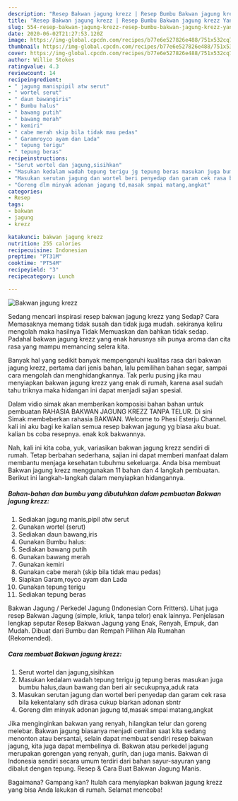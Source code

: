 ```yaml
---
description: "Resep Bakwan jagung krezz | Resep Bumbu Bakwan jagung krezz Yang Enak dan Simpel"
title: "Resep Bakwan jagung krezz | Resep Bumbu Bakwan jagung krezz Yang Enak dan Simpel"
slug: 554-resep-bakwan-jagung-krezz-resep-bumbu-bakwan-jagung-krezz-yang-enak-dan-simpel
date: 2020-06-02T21:27:53.120Z
image: https://img-global.cpcdn.com/recipes/b77e6e527826e488/751x532cq70/bakwan-jagung-krezz-foto-resep-utama.jpg
thumbnail: https://img-global.cpcdn.com/recipes/b77e6e527826e488/751x532cq70/bakwan-jagung-krezz-foto-resep-utama.jpg
cover: https://img-global.cpcdn.com/recipes/b77e6e527826e488/751x532cq70/bakwan-jagung-krezz-foto-resep-utama.jpg
author: Willie Stokes
ratingvalue: 4.3
reviewcount: 14
recipeingredient:
- " jagung manispipil atw serut"
- " wortel serut"
- " daun bawangiris"
- " Bumbu halus"
- " bawang putih"
- " bawang merah"
- " kemiri"
- " cabe merah skip bila tidak mau pedas"
- " Garamroyco ayam dan Lada"
- " tepung terigu"
- " tepung beras"
recipeinstructions:
- "Serut wortel dan jagung,sisihkan"
- "Masukan kedalam wadah tepung terigu jg tepung beras masukan juga bumbu halus,daun bawang dan beri air secukupnya,aduk rata"
- "Masukan serutan jagung dan wortel beri penyedap dan garam cek rasa bila kekentalany sdh dirasa cukup biarkan adonan sbntr"
- "Goreng dlm minyak adonan jagung td,masak smpai matang,angkat"
categories:
- Resep
tags:
- bakwan
- jagung
- krezz

katakunci: bakwan jagung krezz 
nutrition: 255 calories
recipecuisine: Indonesian
preptime: "PT31M"
cooktime: "PT54M"
recipeyield: "3"
recipecategory: Lunch

---
```



![Bakwan jagung krezz](https://img-global.cpcdn.com/recipes/b77e6e527826e488/751x532cq70/bakwan-jagung-krezz-foto-resep-utama.jpg)

Sedang mencari inspirasi resep bakwan jagung krezz yang Sedap? Cara Memasaknya memang tidak susah dan tidak juga mudah. sekiranya keliru mengolah maka hasilnya Tidak Memuaskan dan bahkan tidak sedap. Padahal bakwan jagung krezz yang enak harusnya sih punya aroma dan cita rasa yang mampu memancing selera kita.

Banyak hal yang sedikit banyak mempengaruhi kualitas rasa dari bakwan jagung krezz, pertama dari jenis bahan, lalu pemilihan bahan segar, sampai cara mengolah dan menghidangkannya. Tak perlu pusing jika mau menyiapkan bakwan jagung krezz yang enak di rumah, karena asal sudah tahu triknya maka hidangan ini dapat menjadi sajian spesial.

Dalam vidio simak akan memberikan komposisi bahan bahan untuk pembuatan RAHASIA BAKWAN JAGUNG KREZZ TANPA TELUR. Di sini Simak membeberkan rahasia BAKWAN. Welcome to Phesi Esterju Channel. kali ini aku bagi ke kalian semua resep bakwan jagung yg biasa aku buat. kalian bs coba resepnya. enak kok bakwannya.


Nah, kali ini kita coba, yuk, variasikan bakwan jagung krezz sendiri di rumah. Tetap berbahan sederhana, sajian ini dapat memberi manfaat dalam membantu menjaga kesehatan tubuhmu sekeluarga. Anda bisa membuat Bakwan jagung krezz menggunakan 11 bahan dan 4 langkah pembuatan. Berikut ini langkah-langkah dalam menyiapkan hidangannya.

<!--inarticleads1-->

##### Bahan-bahan dan bumbu yang dibutuhkan dalam pembuatan Bakwan jagung krezz:

1. Sediakan  jagung manis,pipil atw serut
1. Gunakan  wortel (serut)
1. Sediakan  daun bawang,iris
1. Gunakan  Bumbu halus:
1. Sediakan  bawang putih
1. Gunakan  bawang merah
1. Gunakan  kemiri
1. Gunakan  cabe merah (skip bila tidak mau pedas)
1. Siapkan  Garam,royco ayam dan Lada
1. Gunakan  tepung terigu
1. Sediakan  tepung beras


Bakwan Jagung / Perkedel Jagung (Indonesian Corn Fritters). Lihat juga resep Bakwan Jagung (simple, kriuk, tanpa telor) enak lainnya. Penjelasan lengkap seputar Resep Bakwan Jagung yang Enak, Renyah, Empuk, dan Mudah. Dibuat dari Bumbu dan Rempah Pilihan Ala Rumahan (Rekomended). 

<!--inarticleads2-->

##### Cara membuat Bakwan jagung krezz:

1. Serut wortel dan jagung,sisihkan
1. Masukan kedalam wadah tepung terigu jg tepung beras masukan juga bumbu halus,daun bawang dan beri air secukupnya,aduk rata
1. Masukan serutan jagung dan wortel beri penyedap dan garam cek rasa bila kekentalany sdh dirasa cukup biarkan adonan sbntr
1. Goreng dlm minyak adonan jagung td,masak smpai matang,angkat


Jika menginginkan bakwan yang renyah, hilangkan telur dan goreng melebar. Bakwan jagung biasanya menjadi cemilan saat kita sedang menonton atau bersantai, selain dapat membuat sendiri resep bakwan jagung, kita juga dapat membelinya di. Bakwan atau perkedel jagung merupakan gorengan yang renyah, gurih, dan juga manis. Bakwan di Indonesia sendiri secara umum terdiri dari bahan sayur-sayuran yang dibalut dengan tepung. Resep &amp; Cara Buat Bakwan Jagung Manis. 

Bagaimana? Gampang kan? Itulah cara menyiapkan bakwan jagung krezz yang bisa Anda lakukan di rumah. Selamat mencoba!
